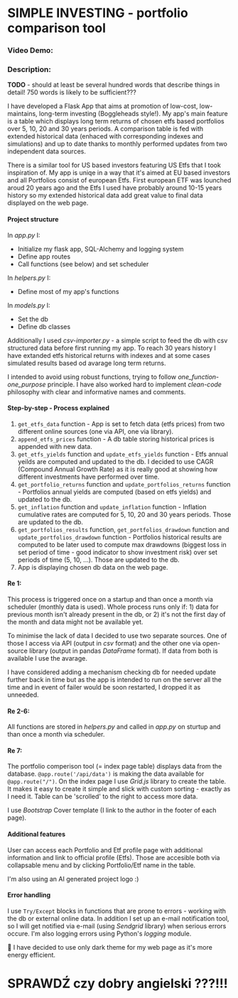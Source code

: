 # SIMPLE INVESTING - portfolio comparison tool
### Video Demo:  <URL HERE>
### Description:
**TODO** - should at least be several hundred words that describe things in detail! 750 words is likely to be sufficient???

I have developed a Flask App that aims at promotion of low-cost, low-maintains, long-term investing (Boggleheads style!). My app's main feature is a table which displays long term returns of chosen etfs based portfolios over 5, 10, 20 and 30 years periods. A comparison table is fed with extended historical data (enhaced with corresponding indexes and simulations) and up to date thanks to monthly performed updates from two independent data sources.

There is a similar tool for US based investors featuring US Etfs that I took inspiration of. My app is uniqe in a way that it's aimed at EU based investors and all Portfolios consist of european Etfs. First european ETF was lounched aroud 20 years ago and the Etfs I used have probably around 10-15 years history so my extended historical data add great value to final data displayed on the web page.

#### **Project structure**
In *app.py* I:
+ Initialize my flask app, SQL-Alchemy and logging system
+ Define app routes
+ Call functions (see below) and set scheduler

In *helpers.py* I:
+ Define most of my app's functions

In *models.py* I:
+ Set the db
+ Define db classes

Additionally I used *csv-importer.py* - a simple script to feed the db with csv structured data before first running my app. To reach 30 years history I have extanded etfs historical returns with indexes and at some cases simulated results based od avarage long term returns.

I intended to avoid using robust functions, trying to follow *one_function-one_purpose* principle. I have also worked hard to implement *clean-code* philosophy with clear and informative names and comments.

#### **Step-by-step - Process explained**

1. `get_etfs_data` function - App is set to fetch data (etfs prices) from two different online sources (one via API, one via library).
2. `append_etfs_prices` function - A db table storing historical prices is appended with new data. 
3. `get_etfs_yields` function and `update_etfs_yields` function - Etfs annual yeilds are computed and updated to the db. I decided to use CAGR (Compound Annual Growth Rate) as it is really good at showing how different investments have performed over time.
4. `get_portfolio_returns` function and `update_portfolios_returns` function - Portfolios annual yields are computed (based on etfs yields) and updated to the db.
5. `get_inflation` function and `update_inflation` function - Inflation cumulative rates are computed for 5, 10, 20 and 30 years periods. Those are updated to the db.
6. `get_portfolios_results` function, `get_portfolios_drawdown` function and `update_portfolios_drawdown` function - Portfolios historical results are computed to be later used to compute max drawdowns (biggest loss in set period of time - good indicator to show investment risk) over set periods of time (5, 10, ...). Those are updated to the db.
7. App is displaying chosen db data on the web page.

#### **Re 1:**
This process is triggered once on a startup and than once a month via scheduler (monthly data is used). Whole process runs only if: 1) data for previous month isn't already present in the db, or 2) it's not the first day of the month and data might not be available yet.

To minimise the lack of data I decided to use two separate sources. One of those I access via API (output in *csv* format) and the other one via open-source library (output in pandas *DataFrame* format). If data from both is available I use the avarage.

I have considered adding a mechanism checking db for needed update further back in time but as the app is intended to run on the server all the time and in event of failer would be soon restarted, I dropped it as unneeded.

#### **Re 2-6:**
All functions are stored in *helpers.py* and called in *app.py* on sturtup and than once a month via scheduler.

#### **Re 7:**
The portfolio comperison tool (= index page table) displays data from the database. `@app.route('/api/data')` is making the data available for `@app.route("/")`. On the index page I use *Grid.js* library to create the table. It makes it easy to create it simple and slick with custom sorting - exactly as I need it. Table can be 'scrolled' to the right to access more data.

I use *Bootstrap* Cover template (I link to the author in the footer of each page).

#### **Additional features**
User can access each Portfolio and Etf profile page with additional information and link to official profile (Etfs). Those are accesible both via collapsable menu and by clicking Portfolio/Etf name in the table.

I'm also using an AI generated project logo :)

#### **Error handling**
I use `Try/Except` blocks in functions that are prone to errors - working with the db or external online data. In addition I set up an e-mail notification tool, so I will get notified via e-mail (using *Sendgrid* library) when serious errors occure. I'm also logging errors using Python's *logging* module.




:herb: I have decided to use only dark theme for my web page as it's more energy efficient.

# SPRAWDŹ czy dobry angielski ???!!!
